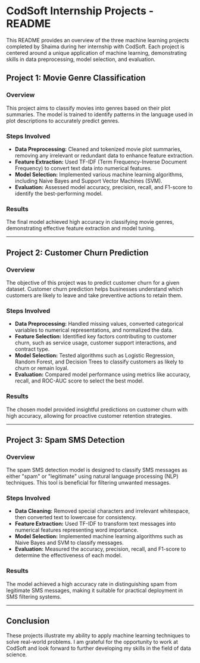 # CodSoft Internship Projects - README

This README provides an overview of the three machine learning projects completed by Shaima during her internship with CodSoft. Each project is centered around a unique application of machine learning, demonstrating skills in data preprocessing, model selection, and evaluation.

## Project 1: Movie Genre Classification

### Overview
This project aims to classify movies into genres based on their plot summaries. The model is trained to identify patterns in the language used in plot descriptions to accurately predict genres.

### Steps Involved
- **Data Preprocessing:** Cleaned and tokenized movie plot summaries, removing any irrelevant or redundant data to enhance feature extraction.
- **Feature Extraction:** Used TF-IDF (Term Frequency-Inverse Document Frequency) to convert text data into numerical features.
- **Model Selection:** Implemented various machine learning algorithms, including Naive Bayes and Support Vector Machines (SVM).
- **Evaluation:** Assessed model accuracy, precision, recall, and F1-score to identify the best-performing model.

### Results
The final model achieved high accuracy in classifying movie genres, demonstrating effective feature extraction and model tuning.

---

## Project 2: Customer Churn Prediction

### Overview
The objective of this project was to predict customer churn for a given dataset. Customer churn prediction helps businesses understand which customers are likely to leave and take preventive actions to retain them.

### Steps Involved
- **Data Preprocessing:** Handled missing values, converted categorical variables to numerical representations, and normalized the data.
- **Feature Selection:** Identified key factors contributing to customer churn, such as service usage, customer support interactions, and contract type.
- **Model Selection:** Tested algorithms such as Logistic Regression, Random Forest, and Decision Trees to classify customers as likely to churn or remain loyal.
- **Evaluation:** Compared model performance using metrics like accuracy, recall, and ROC-AUC score to select the best model.

### Results
The chosen model provided insightful predictions on customer churn with high accuracy, allowing for proactive customer retention strategies.

---

## Project 3: Spam SMS Detection

### Overview
The spam SMS detection model is designed to classify SMS messages as either "spam" or "legitimate" using natural language processing (NLP) techniques. This tool is beneficial for filtering unwanted messages.

### Steps Involved
- **Data Cleaning:** Removed special characters and irrelevant whitespace, then converted text to lowercase for consistency.
- **Feature Extraction:** Used TF-IDF to transform text messages into numerical features representing word importance.
- **Model Selection:** Implemented machine learning algorithms such as Naive Bayes and SVM to classify messages.
- **Evaluation:** Measured the accuracy, precision, recall, and F1-score to determine the effectiveness of each model.

### Results
The model achieved a high accuracy rate in distinguishing spam from legitimate SMS messages, making it suitable for practical deployment in SMS filtering systems.

---

## Conclusion
These projects illustrate my ability to apply machine learning techniques to solve real-world problems. I am grateful for the opportunity to work at CodSoft and look forward to further developing my skills in the field of data science.
